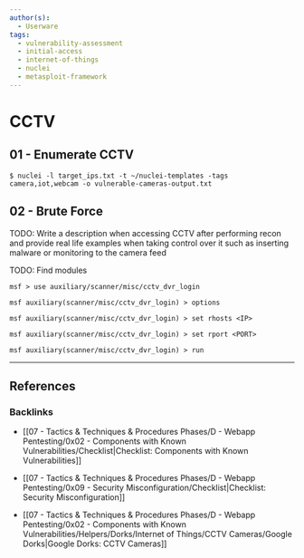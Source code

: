 ```yaml
---
author(s):
  - Userware
tags:
  - vulnerability-assessment
  - initial-access
  - internet-of-things
  - nuclei
  - metasploit-framework
---
```

# CCTV

## 01 - Enumerate CCTV

```
$ nuclei -l target_ips.txt -t ~/nuclei-templates -tags camera,iot,webcam -o vulnerable-cameras-output.txt
```

## 02 - Brute Force

TODO: Write a description when accessing CCTV after performing recon and provide real life examples when taking control over it such as inserting malware or monitoring to the camera feed

TODO: Find modules

```
msf > use auxiliary/scanner/misc/cctv_dvr_login

msf auxiliary(scanner/misc/cctv_dvr_login) > options

msf auxiliary(scanner/misc/cctv_dvr_login) > set rhosts <IP>

msf auxiliary(scanner/misc/cctv_dvr_login) > set rport <PORT>

msf auxiliary(scanner/misc/cctv_dvr_login) > run
```

---
## References

### Backlinks

- [[07 - Tactics & Techniques & Procedures Phases/D - Webapp Pentesting/0x02 - Components with Known Vulnerabilities/Checklist|Checklist: Components with Known Vulnerabilities]]

- [[07 - Tactics & Techniques & Procedures Phases/D - Webapp Pentesting/0x09 - Security Misconfiguration/Checklist|Checklist: Security Misconfiguration]]

- [[07 - Tactics & Techniques & Procedures Phases/D - Webapp Pentesting/0x02 - Components with Known Vulnerabilities/Helpers/Dorks/Internet of Things/CCTV Cameras/Google Dorks|Google Dorks: CCTV Cameras]]